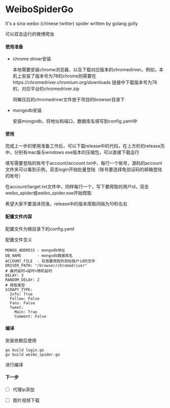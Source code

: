 # WeiboSpiderGo

It's a sina weibo (chinese twitter) spider written by golang golly

可以双击运行的微博爬虫

#### 使用准备

- chrome driver安装

  本地需要安装chrome浏览器、以及下载对应版本的chromedriver。例如，本机上安装了版本号为78的chrome则需要在https://chromedriver.chromium.org/downloads 链接中下载版本号为78的，对应平台的chromedriver.zip

  将解压后的chromedriver文件放于项目的browser目录下

- mongodb安装

  安装mongodb，将地址和端口、数据库名填写到config.yaml中

#### 使用

完成上一步的使用准备工作后，可以下载release中的代码，在上方栏的release页中，分别有mac版与windows exe版本的压缩包，可以直接下载运行

填写需要登陆的账号于account/account.txt中，每行一个账号，源码的account文件夹可以看到示例，双击login开始批量登陆（账号要选择免验证码的邮箱登陆的账号）

在account/target.txt文件中，同样每行一个，写下要爬取的用户id，双击weibo_spider或weibo_spider.exe开始爬取

希望大家不要涸泽而渔，release中的版本爬取间隔为10秒左右

#### 配置文件内容

配置文件为根目录下的config.yaml

配置文件含义

```
MONGO_ADDRESS - mongodb地址
DB_NAME       - mongodb数据库名
ACCOUNT_FILE  - 存放要爬取的目标账户id的文件
DRIVER_PATH: "/browser/chromedriver"
# 最终延时=延时+随机延时
DELAY: 3
RANDOM_DELAY: 2
# 爬取类型
SCRAPY_TYPE:
  Info: True
  Follow: False
  Fans: False
  Tweet:
    Main: True
    Comment: False
```







#### 编译

安装依赖后使用

```
go build login.go
go build weibo_spider.go
```

进行编译

#### 下一步

- [ ] 代理ip添加
- [ ] 图片视频下载


